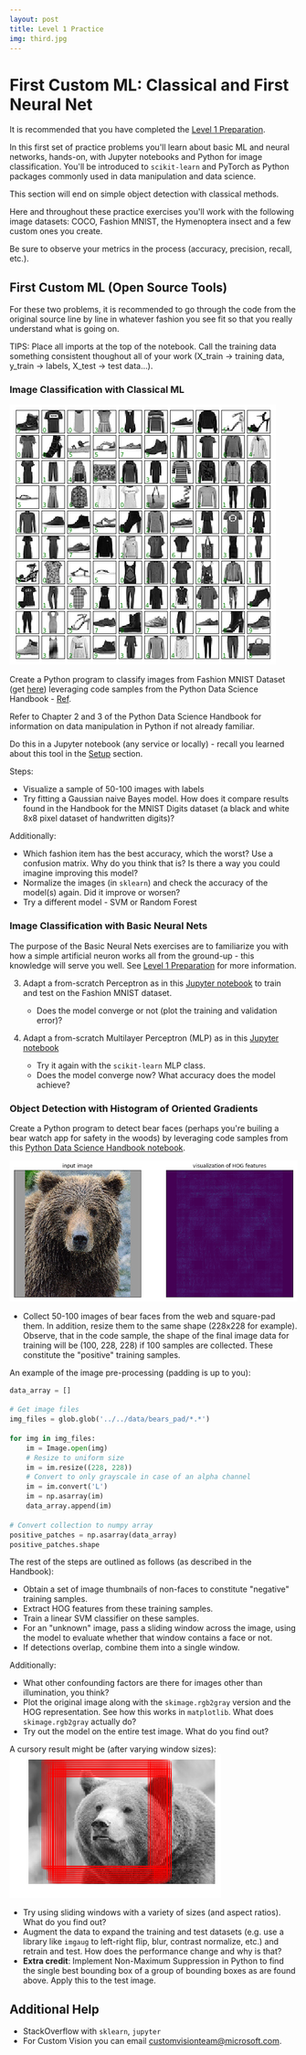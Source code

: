 ```yaml
---
layout: post
title: Level 1 Practice
img: third.jpg
---
```


# First Custom ML:  Classical and First Neural Net

It is recommended that you have completed the [Level 1 Preparation](/navigating-ml/level1_prep).

In this first set of practice problems you'll learn about basic ML and neural networks, hands-on, with Jupyter notebooks and Python for image classification.  You'll be introduced to `scikit-learn` and PyTorch as Python packages commonly used in data manipulation and data science.  

This section will end on simple object detection with classical methods.

Here and throughout these practice exercises you'll work with the following image datasets: COCO, Fashion MNIST, the Hymenoptera insect and a few custom ones you create.

Be sure to observe your metrics in the process (accuracy, precision, recall, etc.).

## First Custom ML (Open Source Tools)

For these two problems, it is recommended to go through the code from the original source line by line in whatever fashion you see fit so that you really understand what is going on.

TIPS:  Place all imports at the top of the notebook.  Call the training data something consistent thoughout all of your work (X_train -> training data, y_train -> labels, X_test -> test data...).

### Image Classification with Classical ML

![fashion dataset sample](../images/fashion_sample.png)

Create a Python program to classify images from Fashion MNIST Dataset (get [here](https://github.com/zalandoresearch/fashion-mnist)) leveraging code samples from the Python Data Science Handbook - [Ref](https://jakevdp.github.io/PythonDataScienceHandbook/05.02-introducing-scikit-learn.html#Application:-Exploring-Hand-written-Digits).  

Refer to Chapter 2 and 3 of the Python Data Science Handbook for information on data manipulation in Python if not already familiar.

Do this in a Jupyter notebook (any service or locally) - recall you learned about this tool in the [Setup](/navigating-ml/setup) section.

Steps:

- Visualize a sample of 50-100 images with labels
- Try fitting a Gaussian naive Bayes model.  How does it compare results found in the Handbook for the MNIST Digits dataset (a black and white 8x8 pixel dataset of handwritten digits)?

Additionally:

- Which fashion item has the best accuracy, which the worst?  Use a confusion matrix.  Why do you think that is?  Is there a way you could imagine improving this model?
- Normalize the images (in `sklearn`) and check the accuracy of the model(s) again.  Did it improve or worsen?
- Try a different model - SVM or Random Forest

### Image Classification with Basic Neural Nets

The purpose of the Basic Neural Nets exercises are to familiarize you with how a simple artificial neuron works all from the ground-up - this knowledge will serve you well.  See [Level 1 Preparation](/navigating-ml/level1_prep) for more information.

3. Adapt a from-scratch Perceptron as in this [Jupyter notebook](https://github.com/rasbt/python-machine-learning-book-2nd-edition/blob/master/code/ch02/ch02.ipynb) to train and 
test on the Fashion MNIST dataset.

    * Does the model converge or not (plot the training and validation error)?

4. Adapt a from-scratch Multilayer Perceptron (MLP) as in this <a href="https://github.com/rasbt/python-machine-learning-book-2nd-edition/blob/master/code/ch12/ch12.ipynb">Jupyter notebook</a>

    * Try it again with the `scikit-learn` MLP class.
    * Does the model converge now?  What accuracy does the model achieve?

### Object Detection with Histogram of Oriented Gradients

Create a Python program to detect bear faces (perhaps you're builing a bear watch app for safety in the woods) by leveraging code samples from this <a href="https://jakevdp.github.io/PythonDataScienceHandbook/05.14-image-features.html" target="_blank">Python Data Science Handbook notebook</a>.  

![bear face with hog](../images/bear_face_hog.png)

*  Collect 50-100 images of bear faces from the web and square-pad them.  In addition, resize them to the same shape (228x228 for example).  Observe, that in the code sample, the shape of the final image data for training will be (100, 228, 228) if 100 samples are collected.  These constitute the "positive" training samples.

An example of the image pre-processing (padding is up to you):

```python
data_array = []

# Get image files
img_files = glob.glob('../../data/bears_pad/*.*')

for img in img_files:
    im = Image.open(img)
    # Resize to uniform size
    im = im.resize((228, 228))
    # Convert to only grayscale in case of an alpha channel
    im = im.convert('L')
    im = np.asarray(im)
    data_array.append(im)

# Convert collection to numpy array
positive_patches = np.asarray(data_array)
positive_patches.shape
```

The rest of the steps are outlined as follows (as described in the Handbook):

- Obtain a set of image thumbnails of non-faces to constitute "negative" training samples.
- Extract HOG features from these training samples.
- Train a linear SVM classifier on these samples.
- For an "unknown" image, pass a sliding window across the image, using the model to evaluate whether that window contains a face or not.
- If detections overlap, combine them into a single window. 

Additionally:

- What other confounding factors are there for images other than illumination, you think?
- Plot the original image along with the `skimage.rgb2gray` version and the HOG representation.  See how this works in `matplotlib`.  What does `skimage.rgb2gray` actually do?
- Try out the model on the entire test image.  What do you find out?

A cursory result might be (after varying window sizes):
![model prediction](../images/bear_with_bboxes2.png)

- Try using sliding windows with a variety of sizes (and aspect ratios).  What do you find out?
- Augment the data to expand the training and test datasets (e.g. use a library like `imgaug` to left-right flip, blur, contrast normalize, etc.) and retrain and test.  How does the performance change and why is that?
- **Extra credit**:  Implement Non-Maximum Suppression in Python to find the single best bounding box of a group of bounding boxes as are found above.  Apply this to the test image.


## Additional Help

- StackOverflow with `sklearn`, `jupyter`
- For Custom Vision you can email customvisionteam@microsoft.com.
